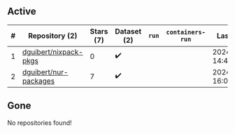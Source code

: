 ## Active
| # | Repository (2) | Stars (7) | Dataset (2) | `run` | `containers-run` | Last Modified |
| --- | --- | --- | --- | --- | --- | --- |
| 1 | [dguibert/nixpack-pkgs](https://github.com/dguibert/nixpack-pkgs) | 0 | :heavy_check_mark: |  |  | 2024-01-19 14:46:42+00:00 |
| 2 | [dguibert/nur-packages](https://github.com/dguibert/nur-packages) | 7 | :heavy_check_mark: |  |  | 2024-10-14 16:07:29+00:00 |

## Gone
No repositories found!
